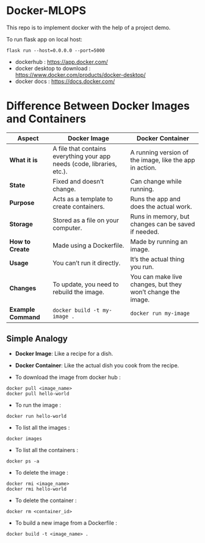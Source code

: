 # Docker-MLOPS
This repo is to implement docker with the help of a project demo.

To run flask app on local host:
```
flask run --host=0.0.0.0 --port=5000
```


- dockerhub : https://app.docker.com/
- docker desktop to download : https://www.docker.com/products/docker-desktop/
- docker docs : https://docs.docker.com/


# Difference Between Docker Images and Containers

| **Aspect**          | **Docker Image**                                                       | **Docker Container**                                               |
|----------------------|------------------------------------------------------------------------|----------------------------------------------------------------------|
| **What it is**       | A file that contains everything your app needs (code, libraries, etc.). | A running version of the image, like the app in action.              |
| **State**            | Fixed and doesn’t change.                                              | Can change while running.                                            |
| **Purpose**          | Acts as a template to create containers.                              | Runs the app and does the actual work.                               |
| **Storage**          | Stored as a file on your computer.                                    | Runs in memory, but changes can be saved if needed.                  |
| **How to Create**    | Made using a Dockerfile.                                              | Made by running an image.                                            |
| **Usage**            | You can’t run it directly.                                            | It’s the actual thing you run.                                       |
| **Changes**          | To update, you need to rebuild the image.                             | You can make live changes, but they won’t change the image.          |
| **Example Command**  | `docker build -t my-image .`                                          | `docker run my-image`                                               |

## Simple Analogy
- **Docker Image**: Like a recipe for a dish.  
- **Docker Container**: Like the actual dish you cook from the recipe.  


- To download the image from docker hub : 
```
docker pull <image_name>
docker pull hello-world
```

- To run the image :
```
docker run hello-world
```
- To list all the images :
```
docker images
```

- To list all the containers :
```
docker ps -a
```

- To delete the image :
```
docker rmi <image_name>
docker rmi hello-world
```

- To delete the container :
```
docker rm <container_id>
```

- To build a new image from a Dockerfile :
```
docker build -t <image_name> .
```

